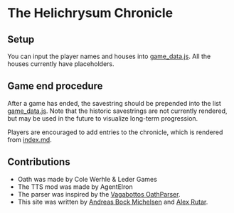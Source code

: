 # The Helichrysum Chronicle
## Setup
You can input the player names and houses into [game_data.js](game_data.js).
All the houses currently have placeholders.

## Game end procedure
After a game has ended, the savestring should be prepended into the list [game_data.js](/game_data.js).
Note that the historic savestrings are not currently rendered, but may be used in the future to visualize long-term progression.

Players are encouraged to add entries to the chronicle, which is rendered from [index.md](index.md).

## Contributions
- Oath was made by Cole Werhle & Leder Games
- The TTS mod was made by AgentElron
- The parser was inspired by the [Vagabottos OathParser](https://github.com/Vagabottos/OathParser).
- This site was written by [Andreas Bock Michelsen](https://github.com/AndBm) and [Alex Rutar](https://github.com/alexrutar).
